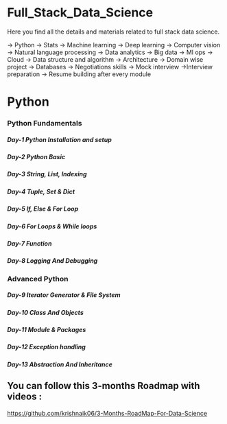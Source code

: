 # Full_Stack_Data_Science


Here you find all the details and materials related to full stack data science.

-> Python
-> Stats
-> Machine learning
-> Deep learning
-> Computer vision
-> Natural language processing
-> Data analytics
-> Big data
-> Ml ops
-> Cloud
-> Data structure and algorithm
-> Architecture
-> Domain wise project
-> Databases
-> Negotiations skills
-> Mock interview
->Interview preparation
-> Resume building after every module

# **Python**

### **Python Fundamentals**

##### Day-1 Python Installation and setup
##### Day-2 Python Basic
##### Day-3 String, List, Indexing
##### Day-4 Tuple, Set & Dict
##### Day-5 If, Else & For Loop
##### Day-6 For Loops & While loops
##### Day-7 Function
##### Day-8 Logging And Debugging 

### **Advanced Python**

##### Day-9 Iterator Generator & File System
##### Day-10 Class And Objects 
##### Day-11 Module & Packages
##### Day-12 Exception handling
##### Day-13 Abstraction And Inheritance



## You can follow this 3-months Roadmap with videos :
<a href="https://github.com/krishnaik06/3-Months-RoadMap-For-Data-Science">https://github.com/krishnaik06/3-Months-RoadMap-For-Data-Science</a>
